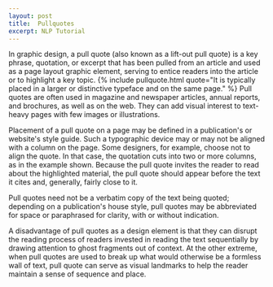 ```yaml
---
layout: post
title:  Pullquotes
excerpt: NLP Tutorial
---
```


In graphic design, a pull quote (also known as a lift-out pull quote) is a key phrase, quotation, or excerpt that has been pulled from an article and used as a page layout graphic element, serving to entice readers into the article or to highlight a key topic. {% include pullquote.html quote="It is typically placed in a larger or distinctive typeface and on the same page." %} Pull quotes are often used in magazine and newspaper articles, annual reports, and brochures, as well as on the web. They can add visual interest to text-heavy pages with few images or illustrations.

Placement of a pull quote on a page may be defined in a publication's or website's style guide. Such a typographic device may or may not be aligned with a column on the page. Some designers, for example, choose not to align the quote. In that case, the quotation cuts into two or more columns, as in the example shown. Because the pull quote invites the reader to read about the highlighted material, the pull quote should appear before the text it cites and, generally, fairly close to it.

Pull quotes need not be a verbatim copy of the text being quoted; depending on a publication's house style, pull quotes may be abbreviated for space or paraphrased for clarity, with or without indication.

A disadvantage of pull quotes as a design element is that they can disrupt the reading process of readers invested in reading the text sequentially by drawing attention to ghost fragments out of context. At the other extreme, when pull quotes are used to break up what would otherwise be a formless wall of text, pull quote can serve as visual landmarks to help the reader maintain a sense of sequence and place.